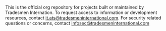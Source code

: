 This is the official org repository for projects built or maintained by Tradesmen Internation. To request access to information or development resources, contact it.ats@tradesmeninternational.com. For security related questions or concerns, contact infosec@tradesmeninternational.com
